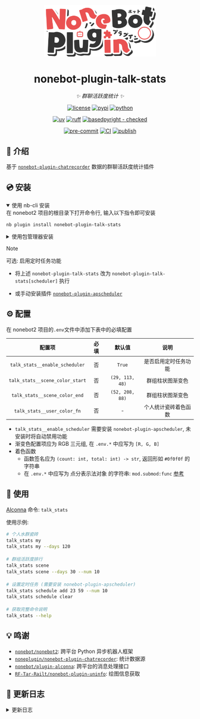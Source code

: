 <div align="center">
  <a href="https://v2.nonebot.dev/store">
    <img src="https://raw.githubusercontent.com/wyf7685/wyf7685/main/assets/NoneBotPlugin.svg" width="300" alt="logo">
  </a>
</div>

<div align="center">

# nonebot-plugin-talk-stats

_✨ 群聊活跃度统计 ✨_

[![license](https://img.shields.io/github/license/wyf7685/nonebot-plugin-talk-stats.svg)](./LICENSE)
[![pypi](https://img.shields.io/pypi/v/nonebot-plugin-talk-stats?logo=python&logoColor=edb641)](https://pypi.python.org/pypi/nonebot-plugin-talk-stats)
[![python](https://img.shields.io/badge/python-3.10+-blue?logo=python&logoColor=edb641)](https://www.python.org/)

[![uv](https://img.shields.io/endpoint?url=https://raw.githubusercontent.com/astral-sh/uv/main/assets/badge/v0.json)](https://github.com/astral-sh/uv)
[![ruff](https://img.shields.io/endpoint?url=https://raw.githubusercontent.com/charliermarsh/ruff/main/assets/badge/v2.json)](https://github.com/astral-sh/ruff)
[![basedpyright - checked](https://img.shields.io/badge/basedpyright-checked-42b983)](https://docs.basedpyright.com)

[![pre-commit](https://results.pre-commit.ci/badge/github/wyf7685/nonebot-plugin-talk-stats/master.svg)](https://results.pre-commit.ci/latest/github/wyf7685/nonebot-plugin-talk-stats/master)
[![CI](https://github.com/wyf7685/nonebot-plugin-talk-stats/actions/workflows/ci.yml/badge.svg)](https://github.com/wyf7685/nonebot-plugin-talk-stats/actions/workflows/ci.yml)
[![publish](https://github.com/wyf7685/nonebot-plugin-talk-stats/actions/workflows/publish.yml/badge.svg)](https://github.com/wyf7685/nonebot-plugin-talk-stats/actions/workflows/publish.yml)

</div>

## 📖 介绍

基于 [`nonebot-plugin-chatrecorder`](https://github.com/noneplugin/nonebot-plugin-chatrecorder) 数据的群聊活跃度统计插件

## 💿 安装

<details open>
<summary>使用 nb-cli 安装</summary>
在 nonebot2 项目的根目录下打开命令行, 输入以下指令即可安装

    nb plugin install nonebot-plugin-talk-stats

</details>

<details>
<summary>使用包管理器安装</summary>
在 nonebot2 项目的插件目录下, 打开命令行, 根据你使用的包管理器, 输入相应的安装命令

<details open>
<summary>uv</summary>

```sh
uv add nonebot-plugin-talk-stats
```

</details>
<details>
<summary>pdm</summary>

```sh
pdm add nonebot-plugin-talk-stats
```

</details>
<details>
<summary>poetry</summary>

```sh
poetry add nonebot-plugin-talk-stats
```

</details>
<details>
<summary>conda</summary>

```sh
conda install nonebot-plugin-talk-stats
```

</details>
<details>
<summary>pip</summary>

```sh
pip install nonebot-plugin-talk-stats
```

</details>

打开 nonebot2 项目根目录下的 `pyproject.toml` 文件, 在 `[tool.nonebot]` 部分追加写入

    plugins = ["nonebot_plugin_talk_stats"]

</details>

> [!note]
> 
> 可选: 启用定时任务功能
> 
> - 将上述 `nonebot-plugin-talk-stats` 改为 `nonebot-plugin-talk-stats[scheduler]` 执行
> 
> - 或手动安装插件 [`nonebot-plugin-apscheduler`](https://github.com/nonebot/plugin-apscheduler)

## ⚙️ 配置

在 nonebot2 项目的`.env`文件中添加下表中的必填配置

|             配置项              | 必填 |     默认值      |         说明         |
| :-----------------------------: | :--: | :-------------: | :------------------: |
| `talk_stats__enable_scheduler`  |  否  |     `True`      | 是否启用定时任务功能 |
| `talk_stats__scene_color_start` |  否  | `(29, 113, 48)` |   群组柱状图渐变色   |
|  `talk_stats__scene_color_end`  |  否  | `(52, 208, 88)` |   群组柱状图渐变色   |
|   `talk_stats__user_color_fn`   |  否  |        -        | 个人统计瓷砖着色函数 |

- `talk_stats__enable_scheduler` 需要安装 `nonebot-plugin-apscheduler`, 未安装时将自动禁用功能
- 渐变色配置项应为 RGB 三元组, 在 `.env.*` 中应写为 `[R, G, B]`
- 着色函数
  - 函数签名应为 `(count: int, total: int) -> str`, 返回形如 `#0f0f0f` 的字符串
  - 在 `.env.*` 中应写为 点分表示法对象 的字符串: `mod.submod:func` [参考](https://github.com/nonebot/nonebot2/blob/v2.4.2/nonebot/utils.py#L285)

## 🎉 使用

[Alconna](https://nonebot.dev/docs/next/best-practice/alconna/matcher) 命令: `talk_stats`

使用示例:

```sh
# 个人水群瓷砖
talk_stats my
talk_stats my --days 120

# 群组活跃度排行
talk_stats scene
talk_stats scene --days 30 --num 10

# 设置定时任务 (需要安装 nonebot-plugin-apscheduler)
talk_stats schedule add 23 59 --num 10
talk_stats schedule clear

# 获取完整命令说明
talk_stats --help
```

## 💡 鸣谢

- [`nonebot/nonebot2`](https://github.com/nonebot/nonebot2): 跨平台 Python 异步机器人框架
- [`noneplugin/nonebot-plugin-chatrecorder`](https://github.com/noneplugin/nonebot-plugin-chatrecorder): 统计数据源
- [`nonebot/plugin-alconna`](https://github.com/nonebot/plugin-alconna): 跨平台的消息处理接口
- [`RF-Tar-Railt/nonebot-plugin-uninfo`](https://github.com/RF-Tar-Railt/nonebot-plugin-uninfo): 绘图信息获取

## 📝 更新日志

<details>
<summary>更新日志</summary>

- 2025.06.09 v0.1.1

  - 插件上传

</details>
